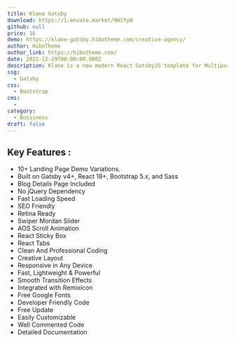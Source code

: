 ```yaml
---
title: Klane Gatsby
download: https://1.envato.market/9W1YyW
github: null
price: 16
demo: https://klane-gatsby.hibotheme.com/creative-agency/
author: HiboTheme
author_link: https://hibotheme.com/
date: 2022-12-29T00:00:00.000Z
description: Klane is a new modern React GatsbyJS template for Multipurpose Business Landing websites.  
ssg:
  - Gatsby
css:
  - Bootstrap
cms:
  - 
category:
  - Bussiness
draft: false
---
```

## Key Features :

- 10+ Landing Page Demo Variations.
- Built on Gatsby v4+, React 18+, Bootstrap 5.x, and Sass
- Blog Details Page Included
- No jQuery Dependency
- Fast Loading Speed
- SEO Friendly
- Retina Ready
- Swiper Mordan Slider
- AOS Scroll Animation
- React Sticky Box
- React Tabs
- Clean And Professional Coding
- Creative Layout
- Responsive in Any Device
- Fast, Lightweight & Powerful
- Smooth Transition Effects
- Integrated with Remixicon
- Free Google Fonts
- Developer Friendly Code
- Free Update
- Easily Customizable
- Well Commented Code
- Detailed Documentation

